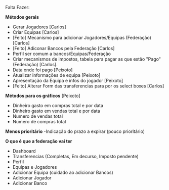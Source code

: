 Falta Fazer:

**Métodos gerais**

- Gerar Jogadores [Carlos]
- Criar Equipas [Carlos]
- [Feito]  Mecanismo para adicionar Jogadores/Equipas (Federação) [Carlos]
- [Feito] Adiconar Bancos pela Federação [Carlos]
- Perfil ser comum a bancos/Equipas/Federação 
- Criar mecanismos de impostos, tabela para pagar as que estão "Pago" (Federação) [Carlos]. 
- Data onde foi pago [Peixoto]
- Atualizar informações de equipa [Peixoto]
- Apresentação da Equipa e infos do jogador [Peixoto]
- [Feito] Alterar Form das transferencias para por os select boxes [Carlos]

**Métodos para os gráficos** [Peixoto]

- Dinheiro gasto em compras total e por data
- Dinheiro gasto em vendas total e por data
- Numero de vendas total
- Numero de compras total

**Menos prioritário**
-Indicação do prazo a expirar (pouco prioritário)


**O que é que a federação vai ter**

- Dashboard
- Transferencias (Completas, Em decurso, Imposto pendente)
- Perfil
- Equipas e Jogadores
- Adicionar Equipa (cuidado ao adicionar Bancos)
- Adicionar Jogador
- Adicionar Banco
